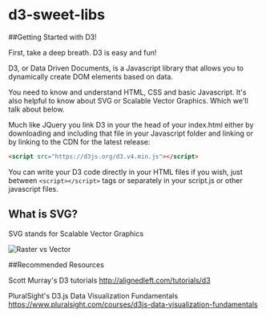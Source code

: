 # d3-sweet-libs

##Getting Started with D3!

First, take a deep breath. D3 is easy and fun!

D3, or Data Driven Documents, is a Javascript library that allows you to dynamically create DOM elements based on data. 

You need to know and understand HTML, CSS and basic Javascript. It's also helpful to know about SVG or Scalable Vector Graphics. Which we'll talk about below.

Much like JQuery you link D3 in your the head of your index.html either by downloading and including that file in your Javascript folder and linking or by linking to the CDN for the latest release:

```html
<script src="https://d3js.org/d3.v4.min.js"></script>
```

You can write your D3 code directly in your HTML files if you wish, just between ```<script></script>```
tags or separately in your script.js or other javascript files.  

## What is SVG?

SVG stands for Scalable Vector Graphics

![Raster vs Vector](https://static1.squarespace.com/static/568f0d90841abaff89049937/t/57264b05e321405ebae4e60f/1462127435744/Raster+vs.+Vector+File+Example)





##Recommended Resources

Scott Murray's D3 tutorials
<http://alignedleft.com/tutorials/d3>

PluralSight's D3.js Data Visualization Fundamentals
<https://www.pluralsight.com/courses/d3js-data-visualization-fundamentals>
